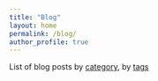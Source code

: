```yaml
---
title: "Blog"
layout: home
permalink: /blog/
author_profile: true
---
```


List of blog posts by [category](/categories), by [tags](/tags)
